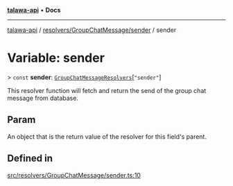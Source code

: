 [**talawa-api**](../../../../README.md) • **Docs**

***

[talawa-api](../../../../modules.md) / [resolvers/GroupChatMessage/sender](../README.md) / sender

# Variable: sender

\> `const` **sender**: [`GroupChatMessageResolvers`](../../../../types/generatedGraphQLTypes/type-aliases/GroupChatMessageResolvers.md)\[`"sender"`\]

This resolver function will fetch and return the send of the group chat message from database.

## Param

An object that is the return value of the resolver for this field's parent.

## Defined in

[src/resolvers/GroupChatMessage/sender.ts:10](https://github.com/PalisadoesFoundation/talawa-api/blob/2f8fb6988cd34004fbbf76550c8eef691b861a19/src/resolvers/GroupChatMessage/sender.ts#L10)
